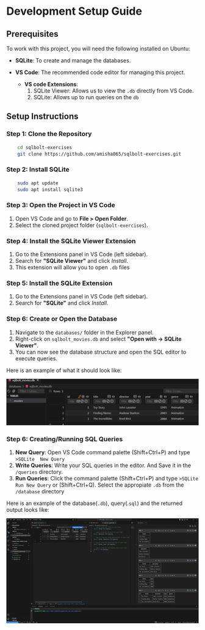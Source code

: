 # Development Setup Guide

## Prerequisites

To work with this project, you will need the following installed on Ubuntu:

- **SQLite**: To create and manage the databases.
  
- **VS Code**: The recommended code editor for managing this project.
    + **VS code Extensions**: 
        1. SQLite Viewer: Allows us to view the `.db` directly from VS Code.
        2. SQLite: Allows up to run queries on the `db` 


## Setup Instructions

### Step 1: Clone the Repository
```bash
    cd sqlbolt-exercises
    git clone https://github.com/amisha065/sqlbolt-exercises.git
```

### Step 2: Install SQLite
``` bash
    sudo apt update
    sudo apt install sqlite3
```

### Step 3: Open the Project in VS Code
1. Open VS Code and go to **File > Open Folder**.
2. Select the cloned project folder (`sqlbolt-exercises`).

### Step 4: Install the SQLite Viewer Extension
1. Go to the Extensions panel in VS Code (left sidebar).
2. Search for **"SQLite Viewer"** and click *Install*.
3. This extension will allow you to open `.db` files 

### Step 5: Install the SQLite Extension
1. Go to the Extensions panel in VS Code (left sidebar).
2. Search for **"SQLite"** and click *Install*.

### Step 6: Create or Open the Database 
1.  Navigate to the `databases/` folder in the Explorer panel.
2. Right-click on `sqlbolt_movies.db` and select **"Open with -> SQLite Viewer"**.
3. You can now see the database structure and open the SQL editor to execute queries.

Here is an example of what it should look like:

![SQLite Viewer](/images/open_db_sqlviewer.png)

### Step 6: Creating/Running SQL Queries

1. **New Query**: Open VS Code command palette (Shift+Ctrl+P) and type `>SQLite  New Query`
2. **Write Queries**: Write your SQL queries in the editor. And Save it in the `/queries` directory. 
3. **Run Queries**: Click the command palette (Shift+Ctrl+P) and type `>SQLite  Run New Query` or (Shift+Ctrl+Q). Select the appropiate `.db` from the `/database` directory 

Here is an example of the database(`.db`), query(.`sql`) and the returned output looks like:

![VS Code SQLite Setup Screenshot](/images/vscode_sqlite_sqliteviewer_setup.png)
